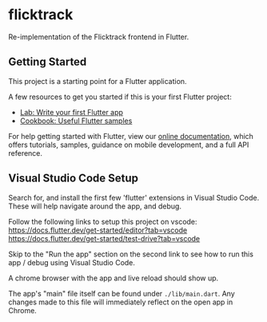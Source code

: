 # flicktrack

Re-implementation of the Flicktrack frontend in Flutter.

## Getting Started

This project is a starting point for a Flutter application.

A few resources to get you started if this is your first Flutter project:

- [Lab: Write your first Flutter app](https://flutter.dev/docs/get-started/codelab)
- [Cookbook: Useful Flutter samples](https://flutter.dev/docs/cookbook)

For help getting started with Flutter, view our
[online documentation](https://flutter.dev/docs), which offers tutorials,
samples, guidance on mobile development, and a full API reference.

## Visual Studio Code Setup

Search for, and install the first few 'flutter' extensions in Visual Studio Code.
These will help navigate around the app, and debug.

Follow the following links to setup this project on vscode:
https://docs.flutter.dev/get-started/editor?tab=vscode
https://docs.flutter.dev/get-started/test-drive?tab=vscode

Skip to the "Run the app" section on the second link to see how to
run this app / debug using Visual Studio Code.

A chrome browser with the app and live reload should show up.

The app's "main" file itself can be found under `./lib/main.dart`.
Any changes made to this file will immediately reflect on the open
app in Chrome.
